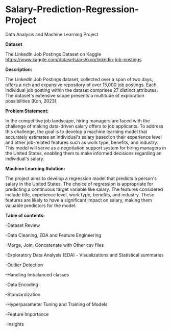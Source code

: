 # Salary-Prediction-Regression-Project

Data Analysis and Machine Learning Project

**Dataset**

The LinkedIn Job Postings Dataset on Kaggle https://www.kaggle.com/datasets/arshkon/linkedin-job-postings

**Description:**

The LinkedIn Job Postings dataset, collected over a span of two days, offers a rich and expansive repository of over 15,000 job postings. Each individual job posting within the dataset comprises 27 distinct attributes. The dataset's extensive scope presents a multitude of exploration possibilities (Kon, 2023).

**Problem Statement:**

In the competitive job landscape, hiring managers are faced with the challenge of making data-driven salary offers to job applicants. To address this challenge, the goal is to develop a machine learning model that accurately estimates an individual's salary based on their experience level and other job-related features such as work type, benefits, and industry. This model will serve as a negotiation support system for hiring managers in the United States, enabling them to make informed decisions regarding an individual's salary.

**Machine Learning Solution:**

The project aims to develop a regression model that predicts a person's salary in the United States. The choice of regression is appropriate for predicting a continuous target variable like salary. The features considered include title, experience level, work type, benefits, and industry. These features are likely to have a significant impact on salary, making them valuable predictors for the model.

**Table of contents:**

-Dataset Review

-Data Cleaning, EDA and Feature Engineering

-Merge, Join, Concatenate with Other csv files

-Exploratory Data Analysis (EDA) - Visualizations and Statistical summaries

-Outlier Detection

-Handling Imbalanced classes

-Data Encoding

-Standardization

-Hyperparameter Tuning and Training of Models

-Feature Importance

-Insights
